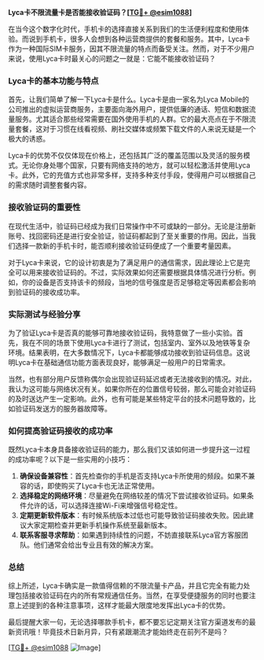 **Lyca卡不限流量卡是否能接收验证码？[[TG💪+ @esim1088](https://t.me/s/esim1088)]**

在当今这个数字化时代，手机卡的选择直接关系到我们的生活便利程度和使用体验。而说到手机卡，很多人会想到各种运营商提供的套餐和服务。其中，Lyca卡作为一种国际SIM卡服务，因其不限流量的特点而备受关注。然而，对于不少用户来说，使用Lyca卡时最关心的问题之一就是：它能不能接收验证码？

### Lyca卡的基本功能与特点

首先，让我们简单了解一下Lyca卡是什么。Lyca卡是由一家名为Lyca Mobile的公司推出的虚拟运营商服务，主要面向海外用户，提供低廉的通话、短信和数据流量服务。尤其适合那些经常需要在国外使用手机的人群。它的最大亮点在于不限流量套餐，这对于习惯在线看视频、刷社交媒体或频繁下载文件的人来说无疑是一个极大的诱惑。

Lyca卡的优势不仅仅体现在价格上，还包括其广泛的覆盖范围以及灵活的服务模式。无论你身处哪个国家，只要有网络支持的地方，就可以轻松激活并使用Lyca卡。此外，它的充值方式也非常多样，支持多种支付手段，使得用户可以根据自己的需求随时调整套餐内容。

### 接收验证码的重要性

在现代生活中，验证码已经成为我们日常操作中不可或缺的一部分。无论是注册新账号、找回密码还是进行安全验证，验证码都起到了至关重要的作用。因此，当我们选择一款新的手机卡时，能否顺利接收验证码便成了一个重要考量因素。

对于Lyca卡来说，它的设计初衷是为了满足用户的通信需求，因此理论上它是完全可以用来接收验证码的。不过，实际效果如何还需要根据具体情况进行分析。例如，你的设备是否支持该卡的频段，当地的信号强度是否足够稳定等因素都会影响到验证码的接收成功率。

### 实际测试与经验分享

为了验证Lyca卡是否真的能够可靠地接收验证码，我特意做了一些小实验。首先，我在不同的场景下使用Lyca卡进行了测试，包括室内、室外以及地铁等复杂环境。结果表明，在大多数情况下，Lyca卡都能够成功接收到验证码信息。这说明Lyca卡在基础通信功能方面表现良好，能够满足一般用户的日常需求。

当然，也有部分用户反馈称偶尔会出现验证码延迟或者无法接收到的情况。对此，我认为这可能与网络状况有关。如果你所在的位置信号较弱，那么可能会对验证码的及时送达产生一定影响。此外，也有可能是某些特定平台的技术问题导致的，比如验证码发送方的服务器故障等。

### 如何提高验证码接收的成功率

既然Lyca卡本身具备接收验证码的能力，那么我们又该如何进一步提升这一过程的成功率呢？以下是一些实用的小技巧：

1. **确保设备兼容性**：首先检查你的手机是否支持Lyca卡所使用的频段。如果不兼容的话，即使购买了Lyca卡也无法正常使用。
2. **选择稳定的网络环境**：尽量避免在网络较差的情况下尝试接收验证码。如果条件允许的话，可以选择连接Wi-Fi来增强信号稳定性。
3. **定期更新软件版本**：有时候系统版本过低也可能导致验证码接收失败。因此建议大家定期检查并更新手机操作系统至最新版本。
4. **联系客服寻求帮助**：如果遇到持续性的问题，不妨直接联系Lyca官方客服团队。他们通常会给出专业且有效的解决方案。

### 总结

综上所述，Lyca卡确实是一款值得信赖的不限流量卡产品，并且它完全有能力处理包括接收验证码在内的所有常规通信任务。当然，在享受便捷服务的同时也要注意上述提到的各种注意事项，这样才能最大限度地发挥出Lyca卡的优势。

最后提醒大家一句，无论选择哪款手机卡，都不要忘记定期关注官方渠道发布的最新资讯哦！毕竟技术日新月异，只有紧跟潮流才能始终走在前列不是吗？

[[TG💪+ @esim1088](https://t.me/s/esim1088) ![Image](https://i.postimg.cc/4NQfJmqS/Snipaste-2025-05-13-00-14-12.png)]